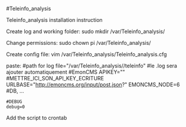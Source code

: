 #Teleinfo_analysis

Teleinfo_analysis installation instruction

Create log and working folder:
sudo mkdir /var/Teleinfo_analysis/

Change permissions:
sudo chown pi /var/Teleinfo_analysis/

Create config file:
vim /var/Teleinfo_analysis/Teleinfo_analysis.cfg

paste:
	#path for log
	file="/var/Teleinfo_analysis//teleinfo" #le .log sera ajouter automatiquement
	#EmonCMS
	APIKEY="" #METTRE_ICI_SON_API_KEY_ECRITURE
	URLBASE="http://emoncms.org/input/post.json?"
	EMONCMS_NODE=6
	#DB, ...

	#DEBUG
	debug=0

Add the script to crontab


